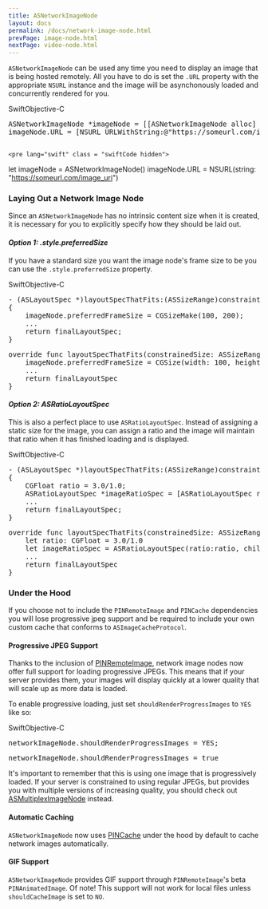 ```yaml
---
title: ASNetworkImageNode
layout: docs
permalink: /docs/network-image-node.html
prevPage: image-node.html
nextPage: video-node.html
---
```


`ASNetworkImageNode` can be used any time you need to display an image that is being hosted remotely.  All you have to do is set the `.URL` property with the appropriate `NSURL` instance and the image will be asynchonously loaded and concurrently rendered for you.

<div class = "highlight-group">
<span class="language-toggle"><a data-lang="swift" class="swiftButton">Swift</a><a data-lang="objective-c" class = "active objcButton">Objective-C</a></span>

<div class = "code">
	<pre lang="objc" class="objcCode">
ASNetworkImageNode *imageNode = [[ASNetworkImageNode alloc] init];
imageNode.URL = [NSURL URLWithString:@"https://someurl.com/image_uri"];
	</pre>

	<pre lang="swift" class = "swiftCode hidden">
let imageNode = ASNetworkImageNode()
imageNode.URL = NSURL(string: "https://someurl.com/image_uri")
	</pre>
</div>
</div>

### Laying Out a Network Image Node

Since an `ASNetworkImageNode` has no intrinsic content size when it is created, it is necessary for you to explicitly specify how they should be laid out.

<h4><i>Option 1: .style.preferredSize</i></h4>

If you have a standard size you want the image node's frame size to be you can use the `.style.preferredSize` property.

<div class = "highlight-group">
<span class="language-toggle"><a data-lang="swift" class="swiftButton">Swift</a><a data-lang="objective-c" class = "active objcButton">Objective-C</a></span>

<div class = "code">
<pre lang="objc" class="objcCode">
- (ASLayoutSpec *)layoutSpecThatFits:(ASSizeRange)constraint
{
	imageNode.preferredFrameSize = CGSizeMake(100, 200);
	...
	return finalLayoutSpec;
}
</pre>

<pre lang="swift" class = "swiftCode hidden">
override func layoutSpecThatFits(constrainedSize: ASSizeRange) -> ASLayoutSpec {
	imageNode.preferredFrameSize = CGSize(width: 100, height: 200)
	...
	return finalLayoutSpec
}
</pre>
</div>
</div>

<h4><i>Option 2: ASRatioLayoutSpec</i></h4>

This is also a perfect place to use `ASRatioLayoutSpec`.  Instead of assigning a static size for the image, you can assign a ratio and the image will maintain that ratio when it has finished loading and is displayed.

<div class = "highlight-group">
<span class="language-toggle"><a data-lang="swift" class="swiftButton">Swift</a><a data-lang="objective-c" class = "active objcButton">Objective-C</a></span>

<div class = "code">
<pre lang="objc" class="objcCode">
- (ASLayoutSpec *)layoutSpecThatFits:(ASSizeRange)constraint
{
	CGFloat ratio = 3.0/1.0;
	ASRatioLayoutSpec *imageRatioSpec = [ASRatioLayoutSpec ratioLayoutSpecWithRatio:ratio child:self.imageNode];
	...
	return finalLayoutSpec;
}
</pre>

<pre lang="swift" class = "swiftCode hidden">
override func layoutSpecThatFits(constrainedSize: ASSizeRange) -> ASLayoutSpec {
	let ratio: CGFloat = 3.0/1.0
	let imageRatioSpec = ASRatioLayoutSpec(ratio:ratio, child:self.imageNode)
	...
	return finalLayoutSpec
}
</pre>
</div>
</div>

### Under the Hood

<div class = "note">If you choose not to include the <code>PINRemoteImage</code> and <code>PINCache</code> dependencies you will lose progressive jpeg support and be required to include your own custom cache that conforms to <code>ASImageCacheProtocol</code>.</div>

#### Progressive JPEG Support

Thanks to the inclusion of <a href = "https://github.com/pinterest/PINRemoteImage">PINRemoteImage</a>, network image nodes now offer full support for loading progressive JPEGs.  This means that if your server provides them, your images will display quickly at a lower quality that will scale up as more data is loaded. 

To enable progressive loading, just set `shouldRenderProgressImages` to `YES` like so:

<div class = "highlight-group">
<span class="language-toggle"><a data-lang="swift" class="swiftButton">Swift</a><a data-lang="objective-c" class = "active objcButton">Objective-C</a></span>

<div class = "code">
<pre lang="objc" class="objcCode">
networkImageNode.shouldRenderProgressImages = YES;
</pre>

<pre lang="swift" class = "swiftCode hidden">
networkImageNode.shouldRenderProgressImages = true
</pre>
</div>
</div>

It's important to remember that this is using one image that is progressively loaded.  If your server is constrained to using regular JPEGs, but provides you with multiple versions of increasing quality, you should check out <a href = "/docs/multiplex-image-node.html">ASMultiplexImageNode</a> instead. 

#### Automatic Caching

`ASNetworkImageNode` now uses <a href = "https://github.com/pinterest/PINCache">PINCache</a> under the hood by default to cache network images automatically.

#### GIF Support

`ASNetworkImageNode` provides GIF support through `PINRemoteImage`'s beta `PINAnimatedImage`. Of note! This support will not work for local files unless `shouldCacheImage` is set to `NO`.
